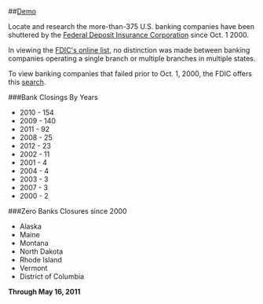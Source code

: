 ##[Demo](http://www.projects.chrislkeller.com/failed-us-banks-since-2000/)

Locate and research the more-than-375 U.S. banking companies have been shuttered by the [Federal Deposit Insurance Corporation](http://www.fdic.gov/) since Oct. 1 2000.

In viewing the [FDIC's online list](http://www.fdic.gov/bank/individual/failed/banklist.html), no distinction was made between banking companies operating a single branch or multiple branches in multiple states.

To view banking companies that failed prior to Oct. 1, 2000, the FDIC offers this [search](http://www2.fdic.gov/hsob/SelectRpt.asp?EntryTyp=30).

###Bank Closings By Years

- 2010 - 154
- 2009 - 140
- 2011 - 92
- 2008 - 25
- 2012 - 23
- 2002 - 11
- 2001 - 4
- 2004 - 4
- 2003 - 3
- 2007 - 3
- 2000 - 2

###Zero Banks Closures since 2000
- Alaska
- Maine
- Montana
- North Dakota
- Rhode Island
- Vermont
- District of Columbia

**Through May 16, 2011**